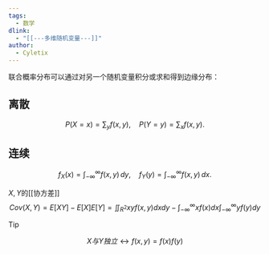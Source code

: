 ```yaml
---
tags:
  - 数学
dlink:
  - "[[---多维随机变量---]]"
author:
  - Cyletix
---
```

联合概率分布可以通过对另一个随机变量积分或求和得到边缘分布：
## 离散
$$
  P(X = x) = \sum_y f(x, y), \quad P(Y = y) = \sum_x f(x, y).
$$
## 连续
$$
f_X(x) = \int_{-\infty}^\infty f(x, y) \, dy, \quad f_Y(y) = \int_{-\infty}^\infty f(x, y) \, dx.
$$


$X,Y$的[[协方差]] 
$$Cov(X,Y)=E[XY]-E[X]E[Y]
=\iint_{R^{2}}xyf(x,y)dxdy-\int_{-\infty}^{\infty}xf(x)dx\int_{-\infty}^{\infty}yf(y)dy$$

>[!tip]
$$X与Y独立 \leftrightarrow f(x,y)=f(x)f(y)$$




